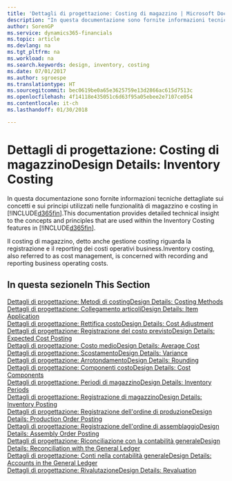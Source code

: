 ```yaml
---
title: 'Dettagli di progettazione: Costing di magazzino | Microsoft Docs'
description: "In questa documentazione sono fornite informazioni tecniche dettagliate sui concetti e sui principi utilizzati nelle funzionalità di magazzino e costing in Finance and Operations, Business edition."
author: SorenGP
ms.service: dynamics365-financials
ms.topic: article
ms.devlang: na
ms.tgt_pltfrm: na
ms.workload: na
ms.search.keywords: design, inventory, costing
ms.date: 07/01/2017
ms.author: sgroespe
ms.translationtype: HT
ms.sourcegitcommit: bec0619be0a65e3625759e13d2866ac615d7513c
ms.openlocfilehash: 4f14118e435051c6d63f95a05ebee2e7107ce054
ms.contentlocale: it-ch
ms.lasthandoff: 01/30/2018

---
```

# <a name="design-details-inventory-costing"></a><span data-ttu-id="297e2-103">Dettagli di progettazione: Costing di magazzino</span><span class="sxs-lookup"><span data-stu-id="297e2-103">Design Details: Inventory Costing</span></span>
<span data-ttu-id="297e2-104">In questa documentazione sono fornite informazioni tecniche dettagliate sui concetti e sui principi utilizzati nelle funzionalità di magazzino e costing in [!INCLUDE[d365fin](includes/d365fin_md.md)].</span><span class="sxs-lookup"><span data-stu-id="297e2-104">This documentation provides detailed technical insight to the concepts and principles that are used within the Inventory Costing features in [!INCLUDE[d365fin](includes/d365fin_md.md)].</span></span>  

<span data-ttu-id="297e2-105">Il costing di magazzino, detto anche gestione costing riguarda la registrazione e il reporting dei costi operativi business.</span><span class="sxs-lookup"><span data-stu-id="297e2-105">Inventory costing, also referred to as cost management, is concerned with recording and reporting business operating costs.</span></span>  

## <a name="in-this-section"></a><span data-ttu-id="297e2-106">In questa sezione</span><span class="sxs-lookup"><span data-stu-id="297e2-106">In This Section</span></span>  
[<span data-ttu-id="297e2-107">Dettagli di progettazione: Metodi di costing</span><span class="sxs-lookup"><span data-stu-id="297e2-107">Design Details: Costing Methods</span></span>](design-details-costing-methods.md)  
[<span data-ttu-id="297e2-108">Dettagli di progettazione: Collegamento articoli</span><span class="sxs-lookup"><span data-stu-id="297e2-108">Design Details: Item Application</span></span>](design-details-item-application.md)  
[<span data-ttu-id="297e2-109">Dettagli di progettazione: Rettifica costo</span><span class="sxs-lookup"><span data-stu-id="297e2-109">Design Details: Cost Adjustment</span></span>](design-details-cost-adjustment.md)  
[<span data-ttu-id="297e2-110">Dettagli di progettazione: Registrazione del costo previsto</span><span class="sxs-lookup"><span data-stu-id="297e2-110">Design Details: Expected Cost Posting</span></span>](design-details-expected-cost-posting.md)  
[<span data-ttu-id="297e2-111">Dettagli di progettazione: Costo medio</span><span class="sxs-lookup"><span data-stu-id="297e2-111">Design Details: Average Cost</span></span>](design-details-average-cost.md)  
[<span data-ttu-id="297e2-112">Dettagli di progettazione: Scostamento</span><span class="sxs-lookup"><span data-stu-id="297e2-112">Design Details: Variance</span></span>](design-details-variance.md)  
[<span data-ttu-id="297e2-113">Dettagli di progettazione: Arrotondamento</span><span class="sxs-lookup"><span data-stu-id="297e2-113">Design Details: Rounding</span></span>](design-details-rounding.md)  
[<span data-ttu-id="297e2-114">Dettagli di progettazione: Componenti costo</span><span class="sxs-lookup"><span data-stu-id="297e2-114">Design Details: Cost Components</span></span>](design-details-cost-components.md)  
[<span data-ttu-id="297e2-115">Dettagli di progettazione: Periodi di magazzino</span><span class="sxs-lookup"><span data-stu-id="297e2-115">Design Details: Inventory Periods</span></span>](design-details-inventory-periods.md)  
[<span data-ttu-id="297e2-116">Dettagli di progettazione: Registrazione di magazzino</span><span class="sxs-lookup"><span data-stu-id="297e2-116">Design Details: Inventory Posting</span></span>](design-details-inventory-posting.md)  
[<span data-ttu-id="297e2-117">Dettagli di progettazione: Registrazione dell'ordine di produzione</span><span class="sxs-lookup"><span data-stu-id="297e2-117">Design Details: Production Order Posting</span></span>](design-details-production-order-posting.md)  
[<span data-ttu-id="297e2-118">Dettagli di progettazione: Registrazione dell'ordine di assemblaggio</span><span class="sxs-lookup"><span data-stu-id="297e2-118">Design Details: Assembly Order Posting</span></span>](design-details-assembly-order-posting.md)  
[<span data-ttu-id="297e2-119">Dettagli di progettazione: Riconciliazione con la contabilità generale</span><span class="sxs-lookup"><span data-stu-id="297e2-119">Design Details: Reconciliation with the General Ledger</span></span>](design-details-reconciliation-with-the-general-ledger.md)  
[<span data-ttu-id="297e2-120">Dettagli di progettazione: Conti nella contabilità generale</span><span class="sxs-lookup"><span data-stu-id="297e2-120">Design Details: Accounts in the General Ledger</span></span>](design-details-accounts-in-the-general-ledger.md)  
[<span data-ttu-id="297e2-121">Dettagli di progettazione: Rivalutazione</span><span class="sxs-lookup"><span data-stu-id="297e2-121">Design Details: Revaluation</span></span>](design-details-revaluation.md)

